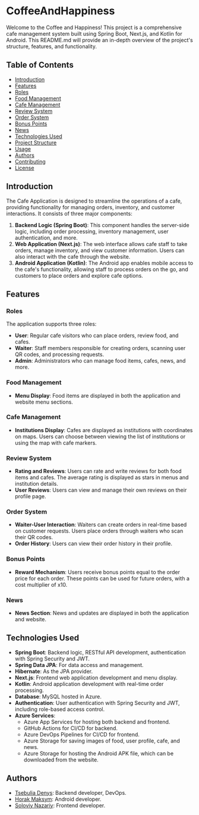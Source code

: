# CoffeeAndHappiness

Welcome to the Coffee and Happiness! This project is a comprehensive cafe management system built using Spring Boot, Next.js, and Kotlin for Android. This README.md will provide an in-depth overview of the project's structure, features, and functionality.


## Table of Contents

- [Introduction](#introduction)
- [Features](#features)
- [Roles](#roles)
- [Food Management](#food-management)
- [Cafe Management](#cafe-management)
- [Review System](#review-system)
- [Order System](#order-system)
- [Bonus Points](#bonus-points)
- [News](#news)
- [Technologies Used](#technologies-used)
- [Project Structure](#project-structure)
- [Usage](#usage)
- [Authors](#authors)
- [Contributing](#contributing)
- [License](#license)


## Introduction
The Cafe Application is designed to streamline the operations of a cafe, providing functionality for managing orders, inventory, and customer interactions. It consists of three major components:

1. **Backend Logic (Spring Boot)**: This component handles the server-side logic, including order processing, inventory management, user authentication, and more.
2. **Web Application (Next.js)**: The web interface allows cafe staff to take orders, manage inventory, and view customer information. Users can also interact with the cafe through the website.
3. **Android Application (Kotlin)**: The Android app enables mobile access to the cafe's functionality, allowing staff to process orders on the go, and customers to place orders and explore cafe options.


## Features

### Roles
The application supports three roles:

- **User**: Regular cafe visitors who can place orders, review food, and cafes.
- **Waiter**: Staff members responsible for creating orders, scanning user QR codes, and processing requests.
- **Admin**: Administrators who can manage food items, cafes, news, and more.

### Food Management
- **Menu Display**: Food items are displayed in both the application and website menu sections.

### Cafe Management
- **Institutions Display**: Cafes are displayed as institutions with coordinates on maps. Users can choose between viewing the list of institutions or using the map with cafe markers.

### Review System
- **Rating and Reviews**: Users can rate and write reviews for both food items and cafes. The average rating is displayed as stars in menus and institution details.
- **User Reviews**: Users can view and manage their own reviews on their profile page.

### Order System
- **Waiter-User Interaction**: Waiters can create orders in real-time based on customer requests. Users place orders through waiters who scan their QR codes.
- **Order History**: Users can view their order history in their profile.

### Bonus Points
- **Reward Mechanism**: Users receive bonus points equal to the order price for each order. These points can be used for future orders, with a cost multiplier of x10.

### News
- **News Section**: News and updates are displayed in both the application and website.

## Technologies Used
- **Spring Boot**: Backend logic, RESTful API development, authentication with Spring Security and JWT.
- **Spring Data JPA**: For data access and management.
- **Hibernate**: As the JPA provider.
- **Next.js**: Frontend web application development and menu display.
- **Kotlin**: Android application development with real-time order processing.
- **Database**: MySQL hosted in Azure.
- **Authentication**: User authentication with Spring Security and JWT, including role-based access control.
- **Azure Services**:
  - Azure App Services for hosting both backend and frontend.
  - GitHub Actions for CI/CD for backend.
  - Azure DevOps Pipelines for CI/CD for frontend.
  - Azure Storage for saving images of food, user profile, cafe, and news.
  - Azure Storage for hosting the Android APK file, which can be downloaded from the website.
 


## Authors

- [Tsebulia Denys](https://github.com/d3nnyyy): Backend developer, DevOps.
- [Horak Maksym](https://github.com/hurrr1cane): Android developer.
- [Soloviy Nazariy](https://github.com/N1tingale): Frontend developer.



